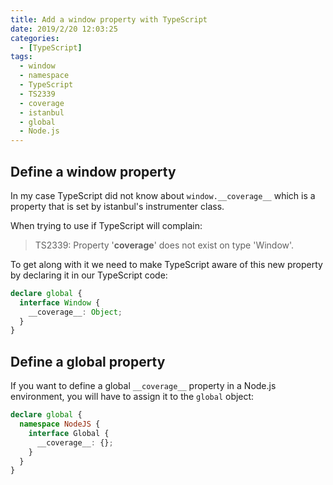 ```yaml
---
title: Add a window property with TypeScript
date: 2019/2/20 12:03:25
categories:
  - [TypeScript]
tags:
  - window
  - namespace
  - TypeScript
  - TS2339
  - coverage
  - istanbul
  - global
  - Node.js
---
```


## Define a window property

In my case TypeScript did not know about `window.__coverage__` which is a property that is set by istanbul's instrumenter class.

When trying to use if TypeScript will complain:

> TS2339: Property '__coverage__' does not exist on type 'Window'.

To get along with it we need to make TypeScript aware of this new property by declaring it in our TypeScript code:

```ts
declare global {
  interface Window {
    __coverage__: Object;
  }
}
```

## Define a global property

If you want to define a global `__coverage__` property in a Node.js environment, you will have to assign it to the `global` object:

```ts
declare global {
  namespace NodeJS {
    interface Global {
      __coverage__: {};
    }
  }
}
```